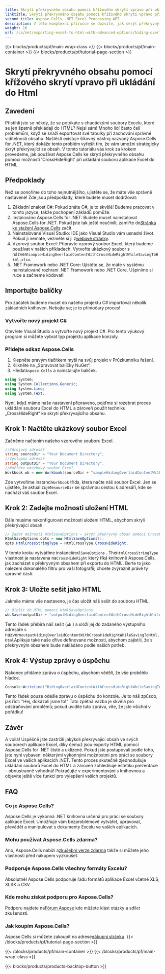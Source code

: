 ```yaml
---
title: Skrytí překryvného obsahu pomocí křížového skrytí vpravo při ukládání do Html
linktitle: Skrytí překryvného obsahu pomocí křížového skrytí vpravo při ukládání do Html
second_title: Aspose.Cells .NET Excel Processing API
description: V této komplexní příručce se dozvíte, jak skrýt překryvný obsah v Excelu při ukládání do HTML pomocí Aspose.Cells for .NET.
weight: 16
url: /cs/net/exporting-excel-to-html-with-advanced-options/hiding-overlaid-content-with-cross-hide-right/
---
```


{{< blocks/products/pf/main-wrap-class >}}
{{< blocks/products/pf/main-container >}}
{{< blocks/products/pf/tutorial-page-section >}}

# Skrytí překryvného obsahu pomocí křížového skrytí vpravo při ukládání do Html

## Zavedení
Přistihli jste se někdy, že se potýkáte s chaotickými soubory Excelu, které se jen špatně překládají do HTML? Nejsi sám! Mnoho lidí často čelí problémům, když se snaží exportovat své tabulky při zachování správné viditelnosti obsahu. Naštěstí existuje šikovný nástroj nazvaný Aspose.Cells for .NET, který dokáže tento problém vyřešit tím, že vám umožní strategicky skrýt překrývající se obsah. V tomto tutoriálu vás krok za krokem provedeme, jak používat Aspose.Cells ke skrytí překryvného obsahu pomocí možnosti 'CrossHideRight' při ukládání souboru aplikace Excel do HTML. 
## Předpoklady
Než se ponoříme do toho nejnutnějšího, ujistěte se, že máte vše správně nastavené! Zde jsou předpoklady, které budete muset dodržovat:
1. Základní znalost C#: Pokud znáte C#, je to skvělé! Budeme pracovat v tomto jazyce, takže pochopení základů pomůže.
2.  Instalováno Aspose.Cells for .NET: Budete muset nainstalovat Aspose.Cells for .NET. Pokud jste tak ještě neučinili, zamiřte do[Stránka ke stažení Aspose.Cells](https://releases.aspose.com/cells/net/) začít.
3. Nainstalované Visual Studio: IDE jako Visual Studio vám usnadní život. Pokud ji nemáte, vezměte si ji z[webové stránky](https://visualstudio.microsoft.com/).
4.  Vzorový soubor Excel: Připravte vzorový soubor Excel, který budeme používat v našich příkladech. Vytvořte ukázkový soubor s názvem`sampleHidingOverlaidContentWithCrossHideRightWhileSavingToHtml.xlsx`.
5. .NET Framework nebo .NET Core: Ujistěte se, že máte v systému nainstalované rozhraní .NET Framework nebo .NET Core.
Ušpiníme si ruce a začneme kódovat! 
## Importujte balíčky
Pro začátek budeme muset do našeho projektu C# importovat několik základních knihoven. Nebojte se; je to přímočarý proces!
### Vytvořte nový projekt C#
Otevřete Visual Studio a vytvořte nový projekt C#. Pro tento výukový program si můžete vybrat typ projektu aplikace konzoly.
### Přidejte odkaz Aspose.Cells
1. Klepněte pravým tlačítkem myši na svůj projekt v Průzkumníku řešení.
2. Klikněte na „Spravovat balíčky NuGet“.
3.  Hledat`Aspose.Cells` a nainstalujte balíček.
```csharp
using System;
using System.Collections.Generic;
using System.Linq;
using System.Text;
```

Nyní, když máme naše nastavení připraveno, pojďme si rozebrat proces ukládání souboru Excel do HTML a zároveň použít techniku „CrossHideRight“ ke skrytí překrývajícího obsahu.
## Krok 1: Načtěte ukázkový soubor Excel
Začněme načtením našeho vzorového souboru Excel.
```csharp
//Zdrojový adresář
string sourceDir = "Your Document Directory";
//Výstupní adresář
string outputDir = "Your Document Directory";
//Načtěte ukázkový soubor Excel
Workbook wb = new Workbook(sourceDir + "sampleHidingOverlaidContentWithCrossHideRightWhileSavingToHtml.xlsx");
```
 Zde vytvoříme instanci`Workbook` třída, která načte náš soubor Excel. Jen se ujistěte, že aktualizujete`sourceDir` se správnou cestou k adresáři, kde se nachází váš soubor Excel. 
## Krok 2: Zadejte možnosti uložení HTML
Dále musíme nakonfigurovat možnosti uložení HTML, abychom skryli překrývající obsah.
```csharp
// Zadat možnosti HtmlSaveOptions – skrýt překryvný obsah pomocí CrossHideRight při ukládání do Html
HtmlSaveOptions opts = new HtmlSaveOptions();
opts.HtmlCrossStringType = HtmlCrossType.CrossHideRight;
```
 V tomto kroku vytváříme instanci`HtmlSaveOptions` . The`HtmlCrossStringType` vlastnost je nastavena na`CrossHideRight` který říká knihovně Aspose.Cells, jak zacházet s překryvným obsahem při exportu do HTML. Berte to jako nalezení dokonalého filtru pro vaši fotografii; chcete zvýraznit právě ty správné části.
## Krok 3: Uložte sešit jako HTML
Jakmile máme vše nastaveno, je čas uložit náš sešit do souboru HTML.
```csharp
// Uložit do HTML pomocí HtmlSaveOptions
wb.Save(outputDir + "outputHidingOverlaidContentWithCrossHideRightWhileSavingToHtml.html", opts);
```
Tento řádek přebírá náš sešit (`wb` ) a uloží jej do zadaného výstupního adresáře s názvem`outputHidingOverlaidContentWithCrossHideRightWhileSavingToHtml.html`Aplikuje také naše dříve definované možnosti, abychom zajistili, že s překryvným obsahem bude nakládáno podle našich potřeb.
## Krok 4: Výstup zprávy o úspěchu
Nakonec přidáme zprávu o úspěchu, abychom věděli, že vše proběhlo hladce.
```csharp
Console.WriteLine("HidingOverlaidContentWithCrossHideRightWhileSavingToHtml executed successfully.");
```
Tento řádek pouze odešle zprávu o úspěchu do konzole. Je to náš způsob, jak říct: "Hej, dokázali jsme to!" Tato zpětná vazba je skvělá pro odstraňování problémů; pokud uvidíte tuto zprávu, víte, že jste všichni v pořádku!

## Závěr
A voilà! Úspěšně jste zastrčili jakýkoli překrývající obsah ve svých souborech aplikace Excel, díky čemuž jsou exporty HTML pomocí Aspose.Cells for .NET čisté a uklizené. Pokud jste postupovali podle toho, jste nyní vybaveni některými výkonnými možnostmi pro práci se soubory Excel ve vašich aplikacích .NET. 
Tento proces skutečně zjednodušuje ukládání souborů Excel do HTML a zároveň zohledňuje estetiku prezentace – oboustranně výhodná! Pokračujte v experimentování s knihovnou a objevíte ještě více funkcí pro vylepšení vašich projektů.
## FAQ
### Co je Aspose.Cells?
Aspose.Cells je výkonná .NET knihovna určená pro práci se soubory aplikace Excel. Umožňuje vám bezproblémově vytvářet, upravovat, převádět a manipulovat s dokumenty Excelu ve vašich aplikacích.
### Mohu používat Aspose.Cells zdarma?
 Ano, Aspose.Cells nabízí a[zkušební verze zdarma](https://releases.aspose.com/) takže si můžete jeho vlastnosti před nákupem vyzkoušet.
### Podporuje Aspose.Cells všechny formáty Excelu?
Absolutně! Aspose.Cells podporuje řadu formátů aplikace Excel včetně XLS, XLSX a CSV.
### Kde mohu získat podporu pro Aspose.Cells?
 Podporu najdete na[Fórum Aspose](https://forum.aspose.com/c/cells/9) kde můžete klást otázky a sdílet zkušenosti.
### Jak koupím Aspose.Cells?
 Aspose.Cells si můžete zakoupit na adrese[nákupní stránku](https://purchase.aspose.com/buy).
{{< /blocks/products/pf/tutorial-page-section >}}

{{< /blocks/products/pf/main-container >}}
{{< /blocks/products/pf/main-wrap-class >}}

{{< blocks/products/products-backtop-button >}}
